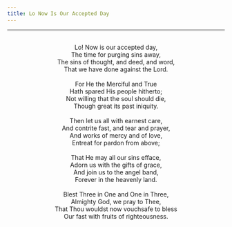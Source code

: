 ```yaml
---
title: Lo Now Is Our Accepted Day
---
```


---
<center>
<br/>
Lo! Now is our accepted day,<br/>
The time for purging sins away,<br/>
The sins of thought, and deed, and word,<br/>
That we have done against the Lord.<br/>
<br/>
For He the Merciful and True<br/>
Hath spared His people hitherto;<br/>
Not willing that the soul should die,<br/>
Though great its past iniquity.<br/>
<br/>
Then let us all with earnest care,<br/>
And contrite fast, and tear and prayer,<br/>
And works of mercy and of love,<br/>
Entreat for pardon from above;<br/>
<br/>
That He may all our sins efface,<br/>
Adorn us with the gifts of grace,<br/>
And join us to the angel band,<br/>
Forever in the heavenly land.<br/>
<br/>
Blest Three in One and One in Three,<br/>
Almighty God, we pray to Thee,<br/>
That Thou wouldst now vouchsafe to bless<br/>
Our fast with fruits of righteousness.<br/>

</center>